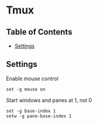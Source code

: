 # Tmux

## Table of Contents

* [Settings](#settings)

## Settings

Enable mouse control
```
set -g mouse on
```

Start windows and panes at 1, not 0
```
set -g base-index 1
setw -g pane-base-index 1
```
